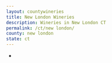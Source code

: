 ```yaml
---
layout: countywineries
title: New London Wineries
description: Wineries in New London CT
permalink: /ct/new london/
county: new london
state: ct
---
```

-
